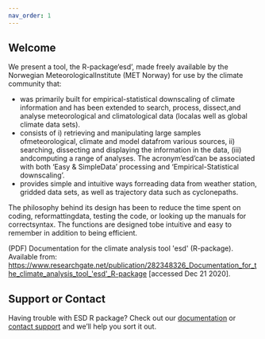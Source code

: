 ```yaml
---
nav_order: 1
---
```


## Welcome

We present a tool, the R-package‘esd’, made freely available by the Norwegian MeteorologicalInstitute (MET Norway) for use by the climate community that: 
 - was primarily built for empirical-statistical downscaling of climate information and has been extended to search, process, dissect,and analyse meteorological and climatological data (localas well as global climate data sets).  
 - consists of i) retrieving and manipulating large samples ofmeteorological, climate and model datafrom various sources, ii) searching, dissecting and displaying the information in the data, (iii) andcomputing a range of analyses. The acronym‘esd’can be associated with both ‘Easy & SimpleData’ processing and ‘Empirical-Statistical downscaling’. 
 - provides simple and intuitive ways forreading data from weather station, gridded data sets, as well as trajectory data such as cyclonepaths. 

The philosophy behind its design has been to reduce the time spent on coding, reformattingdata, testing the code, or looking up the manuals for correctsyntax. The functions are designed tobe intuitive and easy to remember in addition to being efficient. 

(PDF) Documentation for the climate analysis tool 'esd' (R-package). Available from: https://www.researchgate.net/publication/282348326_Documentation_for_the_climate_analysis_tool_'esd'_R-package [accessed Dec 21 2020].

## Support or Contact

Having trouble with ESD R package? Check out our [documentation](https://docs.github.com/categories/github-pages-basics/) or [contact support](https://github.com/contact) and we’ll help you sort it out.
